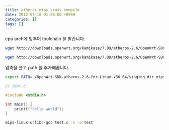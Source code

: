 ```yaml
---
title: atheros mips cross compile
date: 2012-07-18 01:56:00 +0900
categories: []
tags: []
---
```


cpu arch에 맞추어 toolchain 을 받습니다.

```bash
wget http://downloads.openwrt.org/kamikaze/7.09/atheros-2.6/OpenWrt-SDK-atheros-2.6-for-Linux-i686.tar.bz2

wget http://downloads.openwrt.org/kamikaze/7.09/atheros-2.6/OpenWrt-SDK-atheros-2.6-for-Linux-x86_64.tar.bz2
```


압축을 풀고 path 를 추가해줍니다.

```bash
export PATH=~/OpenWrt-SDK-atheros-2.6-for-Linux-x86_64/staging_dir_mips/bin/:$PATH
```


```c
// test.c

#include <stdio.h>

int main() {
    printf("hello world");
}
```

```bash
mips-linux-uclibc-gcc test.c -s -o test
```
